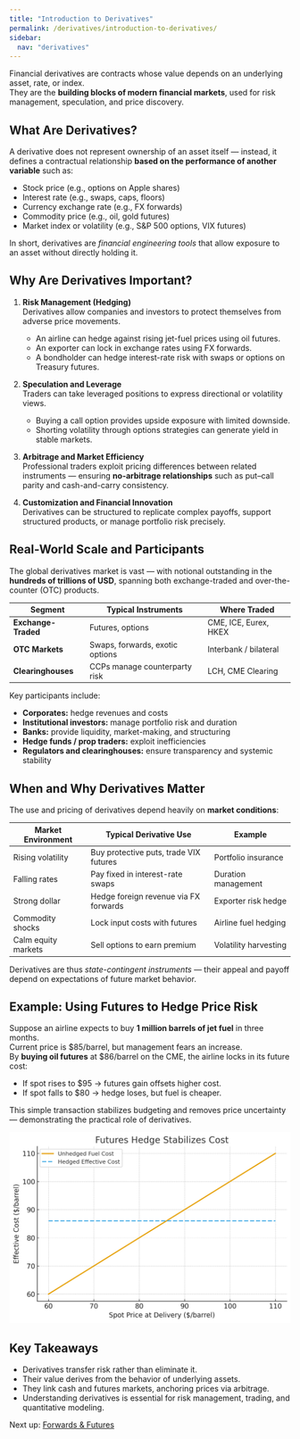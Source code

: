 ```yaml
---
title: "Introduction to Derivatives"
permalink: /derivatives/introduction-to-derivatives/
sidebar:
  nav: "derivatives"
---
```


Financial derivatives are contracts whose value depends on an underlying asset, rate, or index.  
They are the **building blocks of modern financial markets**, used for risk management, speculation, and price discovery.

## What Are Derivatives?

A derivative does not represent ownership of an asset itself — instead, it defines a contractual relationship **based on the performance of another variable** such as:

- Stock price (e.g., options on Apple shares)  
- Interest rate (e.g., swaps, caps, floors)  
- Currency exchange rate (e.g., FX forwards)  
- Commodity price (e.g., oil, gold futures)  
- Market index or volatility (e.g., S&P 500 options, VIX futures)

In short, derivatives are *financial engineering tools* that allow exposure to an asset without directly holding it.

## Why Are Derivatives Important?

1. **Risk Management (Hedging)**  
   Derivatives allow companies and investors to protect themselves from adverse price movements.  
   - An airline can hedge against rising jet-fuel prices using oil futures.  
   - An exporter can lock in exchange rates using FX forwards.  
   - A bondholder can hedge interest-rate risk with swaps or options on Treasury futures.

2. **Speculation and Leverage**  
   Traders can take leveraged positions to express directional or volatility views.  
   - Buying a call option provides upside exposure with limited downside.  
   - Shorting volatility through options strategies can generate yield in stable markets.

3. **Arbitrage and Market Efficiency**  
   Professional traders exploit pricing differences between related instruments — ensuring **no-arbitrage relationships** such as put–call parity and cash-and-carry consistency.

4. **Customization and Financial Innovation**  
   Derivatives can be structured to replicate complex payoffs, support structured products, or manage portfolio risk precisely.

## Real-World Scale and Participants

The global derivatives market is vast — with notional outstanding in the **hundreds of trillions of USD**, spanning both exchange-traded and over-the-counter (OTC) products.

| Segment | Typical Instruments | Where Traded |
|----------|--------------------|---------------|
| **Exchange-Traded** | Futures, options | CME, ICE, Eurex, HKEX |
| **OTC Markets** | Swaps, forwards, exotic options | Interbank / bilateral |
| **Clearinghouses** | CCPs manage counterparty risk | LCH, CME Clearing |

Key participants include:

- **Corporates:** hedge revenues and costs  
- **Institutional investors:** manage portfolio risk and duration  
- **Banks:** provide liquidity, market-making, and structuring  
- **Hedge funds / prop traders:** exploit inefficiencies  
- **Regulators and clearinghouses:** ensure transparency and systemic stability

## When and Why Derivatives Matter

The use and pricing of derivatives depend heavily on **market conditions**:

| Market Environment | Typical Derivative Use | Example |
|--------------------|-----------------------|----------|
| Rising volatility | Buy protective puts, trade VIX futures | Portfolio insurance |
| Falling rates | Pay fixed in interest-rate swaps | Duration management |
| Strong dollar | Hedge foreign revenue via FX forwards | Exporter risk hedge |
| Commodity shocks | Lock input costs with futures | Airline fuel hedging |
| Calm equity markets | Sell options to earn premium | Volatility harvesting |

Derivatives are thus *state-contingent instruments* — their appeal and payoff depend on expectations of future market behavior.

## Example: Using Futures to Hedge Price Risk

Suppose an airline expects to buy **1 million barrels of jet fuel** in three months.  
Current price is \$85/barrel, but management fears an increase.  
By **buying oil futures** at \$86/barrel on the CME, the airline locks in its future cost:

- If spot rises to \$95 → futures gain offsets higher cost.  
- If spot falls to \$80 → hedge loses, but fuel is cheaper.

This simple transaction stabilizes budgeting and removes price uncertainty — demonstrating the practical role of derivatives.

![Futures hedging illustration](imgs/futures_hedging.png)

## Key Takeaways

- Derivatives transfer risk rather than eliminate it.  
- Their value derives from the behavior of underlying assets.  
- They link cash and futures markets, anchoring prices via arbitrage.  
- Understanding derivatives is essential for risk management, trading, and quantitative modeling.

Next up: [Forwards & Futures](forwards-and-futures.md)
